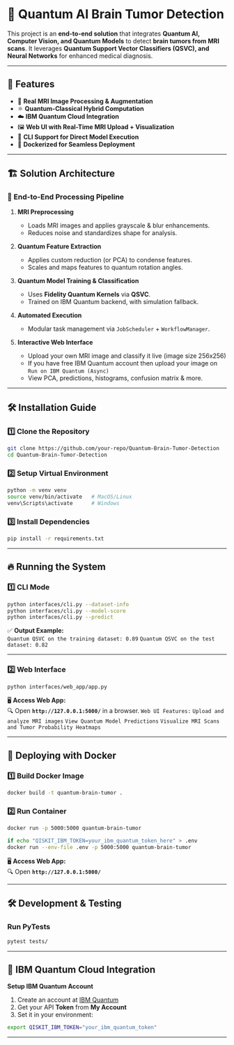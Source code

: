 # 🧠 Quantum AI Brain Tumor Detection

This project is an **end-to-end solution** that integrates **Quantum AI, Computer Vision, and Quantum Models** to detect **brain tumors from MRI scans**. It leverages **Quantum Support Vector Classifiers (QSVC), and Neural Networks** for enhanced medical diagnosis.

---

## 🚀 Features

- 🧠 **Real MRI Image Processing & Augmentation**
- ⚛️ **Quantum-Classical Hybrid Computation**
- ☁️ **IBM Quantum Cloud Integration**
- 🖼️ **Web UI with Real-Time MRI Upload + Visualization**
- 🧪 **CLI Support for Direct Model Execution**
- 🐳 **Dockerized for Seamless Deployment**

---

## 🏗 Solution Architecture

### 🔬 End-to-End Processing Pipeline

1. **MRI Preprocessing**  
   - Loads MRI images and applies grayscale & blur enhancements.
   - Reduces noise and standardizes shape for analysis.

2. **Quantum Feature Extraction**  
   - Applies custom reduction (or PCA) to condense features.  
   - Scales and maps features to quantum rotation angles.

3. **Quantum Model Training & Classification**  
   - Uses **Fidelity Quantum Kernels** via **QSVC**.  
   - Trained on IBM Quantum backend, with simulation fallback.

4. **Automated Execution**  
   - Modular task management via `JobScheduler` + `WorkflowManager`.

5. **Interactive Web Interface**  
   - Upload your own MRI image and classify it live (image size 256x256)
   - If you have free IBM Quantum account then upload your image on `Run on IBM Quantum (Async)`
   - View PCA, predictions, histograms, confusion matrix & more.

---

## 🛠️ Installation Guide

### 1️⃣ Clone the Repository

```bash
git clone https://github.com/your-repo/Quantum-Brain-Tumor-Detection
cd Quantum-Brain-Tumor-Detection
```

### 2️⃣ **Setup Virtual Environment**
```bash
python -m venv venv
source venv/bin/activate   # MacOS/Linux
venv\Scripts\activate      # Windows
```

### 3️⃣ **Install Dependencies**
```bash
pip install -r requirements.txt
```

---

## 🔥 Running the System

### **1️⃣ CLI Mode**
```bash
python interfaces/cli.py --dataset-info
python interfaces/cli.py --model-score
python interfaces/cli.py --predict
```
✅ **Output Example:**  
`Quantum QSVC on the training dataset: 0.89`
`Quantum QSVC on the test dataset: 0.82`

---

### **2️⃣ Web Interface**
```bash
python interfaces/web_app/app.py
```
🖥 **Access Web App:**  
🔍 Open **`http://127.0.0.1:5000/`** in a browser.
`Web UI Features:`
`Upload and analyze MRI images`
`View Quantum Model Predictions`
`Visualize MRI Scans and Tumor Probability Heatmaps`

---

## 🐳 Deploying with Docker

### **1️⃣ Build Docker Image**
```bash
docker build -t quantum-brain-tumor .
```

### **2️⃣ Run Container**
```bash
docker run -p 5000:5000 quantum-brain-tumor

if echo "QISKIT_IBM_TOKEN=your_ibm_quantum_token_here" > .env
docker run --env-file .env -p 5000:5000 quantum-brain-tumor
```

🖥 **Access Web App:**  
🔍 Open **`http://127.0.0.1:5000/`**

---

## 🛠️ Development & Testing

### **Run PyTests**
```bash
pytest tests/
```

---

## 💼 IBM Quantum Cloud Integration

**Setup IBM Quantum Account**  
1. Create an account at [IBM Quantum](https://quantum-computing.ibm.com/)
2. Get your API **Token** from **My Account**
3. Set it in your environment:
```bash
export QISKIT_IBM_TOKEN="your_ibm_quantum_token"
```

---
